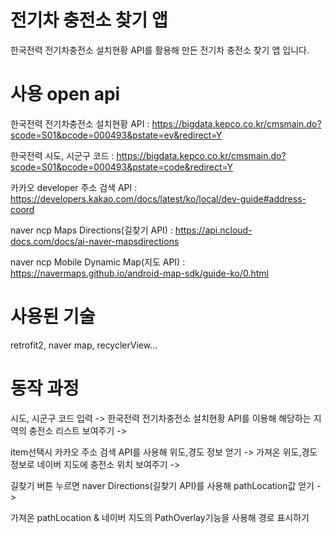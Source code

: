 # 전기차 충전소 찾기 앱

한국전력 전기차충전소 설치현황 API를 활용해 만든 전기차 충전소 찾기 앱 입니다.

# 사용 open api 

한국전력 전기차충전소 설치현황 API : https://bigdata.kepco.co.kr/cmsmain.do?scode=S01&pcode=000493&pstate=ev&redirect=Y

한국전력 시도, 시군구 코드 : https://bigdata.kepco.co.kr/cmsmain.do?scode=S01&pcode=000493&pstate=code&redirect=Y

카카오 developer 주소 검색 API : https://developers.kakao.com/docs/latest/ko/local/dev-guide#address-coord

naver ncp Maps Directions(길찾기 API) : https://api.ncloud-docs.com/docs/ai-naver-mapsdirections

naver ncp Mobile Dynamic Map(지도 API) : https://navermaps.github.io/android-map-sdk/guide-ko/0.html

# 사용된 기술 

retrofit2, naver map, recyclerView...

# 동작 과정

시도, 시군구 코드 입력 -> 한국전력 전기차충전소 설치현황 API를 이용해 해당하는 지역의 충전소 리스트 보여주기 -> 

item선택시 카카오 주소 검색 API를 사용해 위도,경도 정보 얻기 -> 가져온 위도,경도 정보로 네이버 지도에 충전소 위치 보여주기 -> 

길찾기 버튼 누르면 naver Directions(길찾기 API)를 사용해 pathLocation값 얻기 -> 

가져온 pathLocation & 네이버 지도의 PathOverlay기능을 사용해 경로 표시하기
